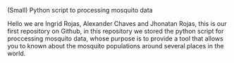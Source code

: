 (Small) Python script to processing mosquito data

Hello we are Ingrid Rojas, Alexander Chaves and Jhonatan Rojas, this is our first repository on Github, in this repository we stored the python script for proccessing mosquito data, whose purpose is to provide a tool that allows you to known about the mosquito populations around several places in the world.
